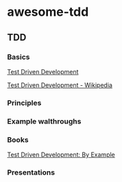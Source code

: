 # awesome-tdd

## TDD

### Basics

[Test Driven Development](http://wiki.c2.com/?TestDrivenDevelopment)

[Test Driven Development - Wikipedia](https://en.wikipedia.org/wiki/Test-driven_development)

### Principles

### Example walthroughs

### Books

[Test Driven Development: By Example](https://www.pearson.com/us/higher-education/program/Beck-Test-Driven-Development-By-Example/PGM206172.html)

### Presentations
